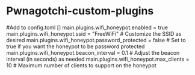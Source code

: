 # Pwnagotchi-custom-plugins


#Add to config.toml
[]
main.plugins.wifi_honeypot.enabled = true
main.plugins.wifi_honeypot.ssid = "FreeWiFi"  # Customize the SSID as desired
main.plugins.wifi_honeypot.password_protected = false  # Set to true if you want the honeypot to be password protected
main.plugins.wifi_honeypot.beacon_interval = 0.1  # Adjust the beacon interval (in seconds) as needed
main.plugins.wifi_honeypot.max_clients = 10  # Maximum number of clients to support on the honeypot

